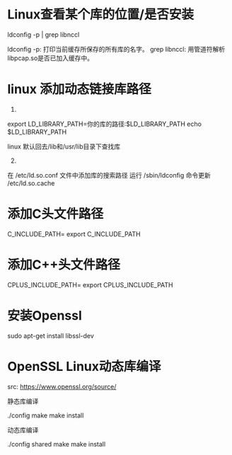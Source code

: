 # Linux查看某个库的位置/是否安装
ldconfig -p | grep libnccl

ldconfig -p: 打印当前缓存所保存的所有库的名字。
grep libnccl: 用管道符解析libpcap.so是否已加入缓存中。

# linux 添加动态链接库路径
1)
export  LD_LIBRARY_PATH=你的库的路径:$LD_LIBRARY_PATH
echo  $LD_LIBRARY_PATH

linux 默认回去/lib和/usr/lib目录下查找库

2)
在 /etc/ld.so.conf 文件中添加库的搜索路径
运行 /sbin/ldconfig 命令更新 /etc/ld.so.cache

# 添加C头文件路径
C_INCLUDE_PATH=<path>
export C_INCLUDE_PATH

# 添加C++头文件路径
CPLUS_INCLUDE_PATH=<path>
export CPLUS_INCLUDE_PATH

# 安装Openssl
sudo apt-get install libssl-dev

# OpenSSL Linux动态库编译

src:
https://www.openssl.org/source/

静态库编译

./config 
make
make install

动态库编译

./config shared
make
make install

